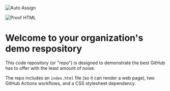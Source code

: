 ![Auto Assign](https://github.com/SLiYp/demo-repository/actions/workflows/auto-assign.yml/badge.svg)

![Proof HTML](https://github.com/SLiYp/demo-repository/actions/workflows/proof-html.yml/badge.svg)

# Welcome to your organization's demo respository
This code repository (or "repo") is designed to demonstrate the best GitHub has to offer with the least amount of noise.

The repo includes an `index.html` file (so it can render a web page), two GitHub Actions workflows, and a CSS stylesheet dependency.
